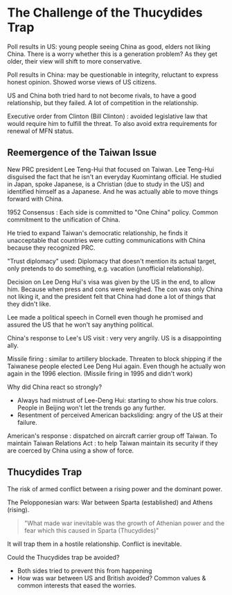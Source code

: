 # The Challenge of the Thucydides Trap

Poll results in US: young people seeing China as good, elders not liking China. There is a worry whether this is a generation problem? As they get older, their view will shift to more conservative.

Poll results in China: may be questionable in integrity, reluctant to express honest opinion. Showed worse views of US citizens.

US and China both tried hard to not become rivals, to have a good relationship, but they failed. A lot of competition in the relationship.

Executive order from Clinton (Bill Clinton) : avoided legislative law that would require him to fulfill the threat. To also avoid extra requirements for renewal of MFN status.

## Reemergence of the Taiwan Issue

New PRC president Lee Teng-Hui that focused on Taiwan. Lee Teng-Hui disguised the fact that he isn't an everyday Kuomintang official. He studied in Japan, spoke Japanese, is a Christian (due to study in the US) and identified himself as a Japanese. And he was actually able to move things forward with China.

1952 Consensus : Each side is committed to "One China" policy. Common commitment to the unification of China.

He tried to expand Taiwan's democratic relationship, he finds it unacceptable that countries were cutting communications with China because they recognized PRC.

"Trust diplomacy" used: Diplomacy that doesn't mention its actual target, only pretends to do something, e.g. vacation (unofficial relationship).

Decision on Lee Deng Hui's visa was given by the US in the end, to allow him. Because when press and cons were weighed. The con was only China not liking it, and the president felt that China had done a lot of things that they didn't like.

Lee made a political speech in Cornell even though he promised and assured the US that he won't say anything political.

China's response to Lee's US visit : very very angrily. US is a disappointing ally.

Missile firing : similar to artillery blockade. Threaten to block shipping if the Taiwanese people elected Lee Deng Hui again. Even though he actually won again in the 1996 election. (Missile firing in 1995 and didn't work)

Why did China react so strongly?

- Always had mistrust of Lee-Deng Hui: starting to show his true colors. People in Beijing won't let the trends go any further.
- Resentment of perceived American backsliding: angry of the US at their failure.

American's response : dispatched on aircraft carrier group off Taiwan. To maintain Taiwan Relations Act : to help Taiwan maintain its security if they are coerced by China using a show of force.

## Thucydides Trap

The risk of armed conflict between a rising power and the dominant power.

The Pelopponesian wars: War between Sparta (established) and Athens (rising).

> "What made war inevitable was the growth of Athenian power and the fear which this caused in Sparta (Thucydides)"

It will trap them in a hostile relationship. Conflict is inevitable.

Could the Thucydides trap be avoided?

- Both sides tried to prevent this from happening
- How was war between US and British avoided? Common values & common interests that eased the worries.
